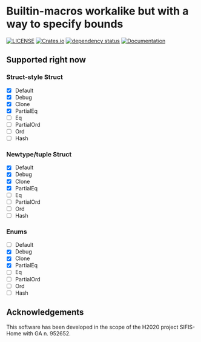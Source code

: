 # Builtin-macros workalike but with a way to specify bounds
[![LICENSE](https://img.shields.io/badge/license-MIT-blue.svg)](LICENSE)
[![Crates.io](https://img.shields.io/crates/v/derive_bounded.svg)](https://crates.io/crates/derive_bounded)
[![dependency status](https://deps.rs/repo/github/lu-zero/derive_bounded/status.svg)](https://deps.rs/repo/github/lu-zero/derive_bounded)
[![Documentation](https://docs.rs/derive_bounded/badge.svg)](https://docs.rs/derive_bounded/)

## Supported right now

### Struct-style Struct
- [x] Default
- [x] Debug
- [x] Clone
- [x] PartialEq
- [ ] Eq
- [ ] PartialOrd
- [ ] Ord
- [ ] Hash

### Newtype/tuple Struct
- [x] Default
- [x] Debug
- [x] Clone
- [x] PartialEq
- [ ] Eq
- [ ] PartialOrd
- [ ] Ord
- [ ] Hash

### Enums
- [ ] Default
- [x] Debug
- [x] Clone
- [x] PartialEq
- [ ] Eq
- [ ] PartialOrd
- [ ] Ord
- [ ] Hash

## Acknowledgements

This software has been developed in the scope of the H2020 project SIFIS-Home with GA n. 952652.
